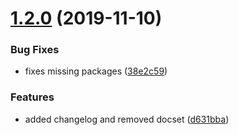 # [1.2.0](https://github.com/kamthamc/dash-cheatsheet/compare/v1.1.0...v1.2.0) (2019-11-10)


### Bug Fixes

* fixes missing packages ([38e2c59](https://github.com/kamthamc/dash-cheatsheet/commit/38e2c59bb41f50dc56da4c8c34e3797d98710385))


### Features

* added changelog and removed docset ([d631bba](https://github.com/kamthamc/dash-cheatsheet/commit/d631bba88ddd1f9c388471efd746727d8db85eb0))
